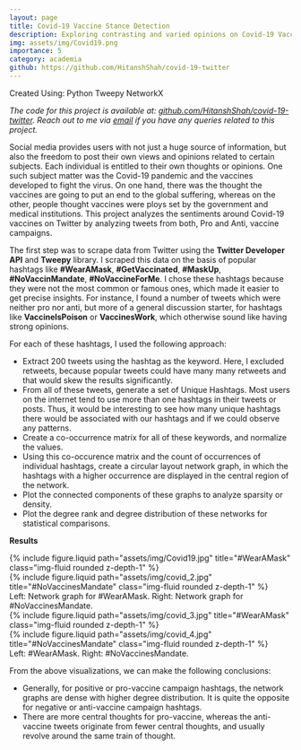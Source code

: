 ```yaml
---
layout: page
title: Covid-19 Vaccine Stance Detection
description: Exploring contrasting and varied opinions on Covid-19 Vaccines on Twitter.
img: assets/img/Covid19.png
importance: 5
category: academia
github: https://github.com/HitanshShah/covid-19-twitter
---
```

Created Using: <span class="badge" style="background-color: var(--global-theme-color); border-color: var(--global-theme-color) !important">Python</span> <span class="badge" style="background-color: var(--global-theme-color); border-color: var(--global-theme-color) !important">Tweepy</span> <span class="badge" style="background-color: var(--global-theme-color); border-color: var(--global-theme-color) !important">NetworkX</span>

<i>The code for this project is available at: <a href="https://github.com/HitanshShah/covid-19-twitter">github.com/HitanshShah/covid-19-twitter</a>. Reach out to me via <a href="mailto:hitansh.shah@gmail.com">email</a> if you have any queries related to this project.</i>

Social media provides users with not just a huge source of information, but also the freedom to post their own views and opinions related to certain subjects. Each individual is entitled to their own thoughts or opinions. One such subject matter was the Covid-19 pandemic and the vaccines developed to fight the virus. On one hand, there was the thought the vaccines are going to put an end to the global suffering, whereas on the other, people thought vaccines were ploys set by the government and medical institutions. This project analyzes the sentiments around Covid-19 vaccines on Twitter by analyzing tweets from both, Pro and Anti, vaccine campaigns.

The first step was to scrape data from Twitter using the <strong>Twitter Developer API</strong> and <strong>Tweepy</strong> library. I scraped this data on the basis of popular hashtags like <strong>#WearAMask</strong>, <strong>#GetVaccinated</strong>, <strong>#MaskUp</strong>, <strong>#NoVaccinMandate</strong>, <strong>#NoVaccineForMe</strong>. I chose these hashtags because they were not the most common or famous ones, which made it easier to get precise insights. For instance, I found a number of tweets which were neither pro nor anti, but more of a general discussion starter, for hashtags like <strong>VaccineIsPoison</strong> or <strong>VaccinesWork</strong>, which otherwise sound like having strong opinions.

For each of these hashtags, I used the following approach:
<ul>
    <li>Extract 200 tweets using the hashtag as the keyword. Here, I excluded retweets, because popular tweets could have many many retweets and that would skew the results significantly.</li>
    <li>From all of these tweets, generate a set of Unique Hashtags. Most users on the internet tend to use more than one hashtags in their tweets or posts. Thus, it would be interesting to see how many unique hashtags there would be associated with our hashtags and if we could observe any patterns.</li>
    <li>Create a co-occurrence matrix for all of these keywords, and normalize the values.</li>
    <li>Using this co-occurence matrix and the count of occurrences of individual hashtags, create a circular layout network graph, in which the hashtags with a higher occurrence are displayed in the central region of the network.</li>
    <li>Plot the connected components of these graphs to analyze sparsity or density.</li>
    <li>Plot the degree rank and degree distribution of these networks for statistical comparisons.</li>
</ul>

<strong>Results</strong>

<div class="row justify-content-sm-center">
    <div class="col-sm-6 mt-3 mt-md-0">
        {% include figure.liquid path="assets/img/Covid19.jpg" title="#WearAMask" class="img-fluid rounded z-depth-1" %}
    </div>
    <div class="col-sm-6 mt-3 mt-md-0">
        {% include figure.liquid path="assets/img/covid_2.jpg" title="#NoVaccinesMandate" class="img-fluid rounded z-depth-1" %}
    </div>
</div>
<div class="caption">
    Left: Network graph for #WearAMask. Right: Network graph for #NoVaccinesMandate.
</div>

<div class="row justify-content-sm-center">
    <div class="col-sm-6 mt-3 mt-md-0">
        {% include figure.liquid path="assets/img/covid_3.jpg" title="#WearAMask" class="img-fluid rounded z-depth-1" %}
    </div>
    <div class="col-sm-6 mt-3 mt-md-0">
        {% include figure.liquid path="assets/img/covid_4.jpg" title="#NoVaccinesMandate" class="img-fluid rounded z-depth-1" %}
    </div>
</div>
<div class="caption">
    Left: #WearAMask. Right: #NoVaccinesMandate.
</div>

From the above visualizations, we can make the following conclusions:
<ul>
    <li>Generally, for positive or pro-vaccine campaign hashtags, the network graphs are dense with higher degree distribution. It is quite the opposite for negative or anti-vaccine campaign hashtags.</li>
    <li>There are more central thoughts for pro-vaccine, whereas the anti-vaccine tweets originate from fewer central thoughts, and usually revolve around the same train of thought.</li>
</ul>
